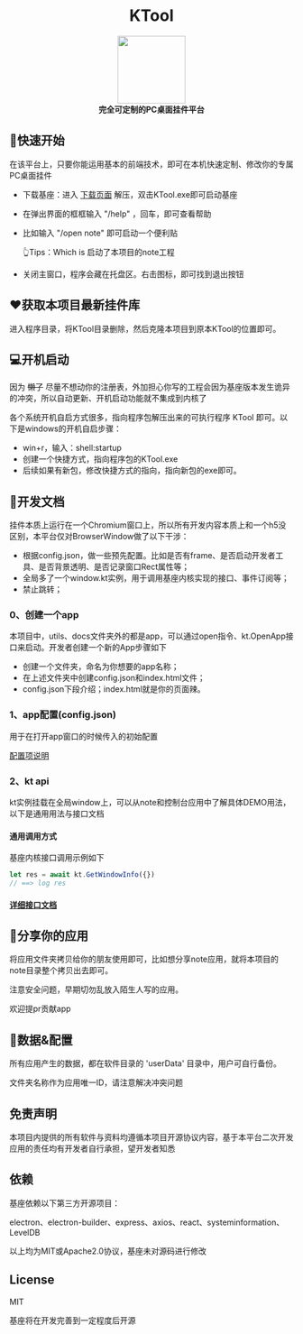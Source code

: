 # <div align="center">KTool</div>

<div align="center">
  <img src="./favicon.ico" width="120" height="120" />
  <br />
  <b>完全可定制的PC桌面挂件平台</b>
</div>


## 🏃‍快速开始

在该平台上，只要你能运用基本的前端技术，即可在本机快速定制、修改你的专属PC桌面挂件

- 下载基座：进入 [下载页面](https://github.com/SteveWooo/KTool/releases) 解压，双击KTool.exe即可启动基座
- 在弹出界面的框框输入 "/help" ，回车，即可查看帮助
- 比如输入 "/open note" 即可启动一个便利贴

  👆Tips：Which is 启动了本项目的note工程
- 关闭主窗口，程序会藏在托盘区。右击图标，即可找到退出按钮

## ♥获取本项目最新挂件库
进入程序目录，将KTool目录删除，然后克隆本项目到原本KTool的位置即可。

## 💻开机启动
因为 ~~懒了~~ 尽量不想动你的注册表，外加担心你写的工程会因为基座版本发生诡异的冲突，所以自动更新、开机启动功能就不集成到内核了

各个系统开机自启方式很多，指向程序包解压出来的可执行程序 KTool 即可。以下是windows的开机自启步骤：

- win+r，输入：shell:startup
- 创建一个快捷方式，指向程序包的KTool.exe
- 后续如果有新包，修改快捷方式的指向，指向新包的exe即可。

## 🔧开发文档

挂件本质上运行在一个Chromium窗口上，所以所有开发内容本质上和一个h5没区别，本平台仅对BrowserWindow做了以下干涉：
- 根据config.json，做一些预先配置。比如是否有frame、是否启动开发者工具、是否背景透明、是否记录窗口Rect属性等；
- 全局多了一个window.kt实例，用于调用基座内核实现的接口、事件订阅等；
- 禁止跳转；

### 0、创建一个app

本项目中，utils、docs文件夹外的都是app，可以通过open指令、kt.OpenApp接口来启动。开发者创建一个新的App步骤如下

- 创建一个文件夹，命名为你想要的app名称；
- 在上述文件夹中创建config.json和index.html文件；
- config.json下段介绍；index.html就是你的页面辣。

### 1、app配置(config.json)

用于在打开app窗口的时候传入的初始配置

[配置项说明](https://stevewooo.github.io/KTool/global.html#WindowConfigure)

### 2、kt api

kt实例挂载在全局window上，可以从note和控制台应用中了解具体DEMO用法，以下是通用用法与接口文档

#### 通用调用方式
基座内核接口调用示例如下
```js
let res = await kt.GetWindowInfo({})
// ==> log res
```
#### [详细接口文档](https://stevewooo.github.io/KTool)

## 🚗分享你的应用

将应用文件夹拷贝给你的朋友使用即可，比如想分享note应用，就将本项目的note目录整个拷贝出去即可。

注意安全问题，早期切勿乱放入陌生人写的应用。

欢迎提pr贡献app

## 🤖数据&配置
所有应用产生的数据，都在软件目录的 'userData' 目录中，用户可自行备份。

文件夹名称作为应用唯一ID，请注意解决冲突问题

## 免责声明
本项目内提供的所有软件与资料均遵循本项目开源协议内容，基于本平台二次开发应用的责任均有开发者自行承担，望开发者知悉

## 依赖

基座依赖以下第三方开源项目：

electron、electron-builder、express、axios、react、systeminformation、LevelDB

以上均为MIT或Apache2.0协议，基座未对源码进行修改

## License
MIT

基座将在开发完善到一定程度后开源
